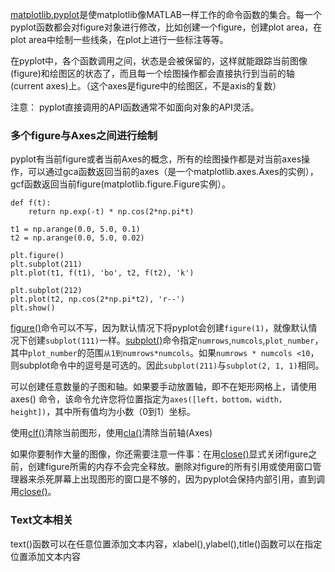 [matplotlib.pyplot](https://matplotlib.org/api/_as_gen/matplotlib.pyplot.html#module-matplotlib.pyplot)是使matplotlib像MATLAB一样工作的命令函数的集合。每一个pyplot函数都会对figure对象进行修改，比如创建一个figure，创建plot area，在plot area中绘制一些线条，在plot上进行一些标注等等。

在pyplot中，各个函数调用之间，状态是会被保留的，这样就能跟踪当前图像\(figure\)和绘图区的状态了，而且每一个绘图操作都会直接执行到当前的轴\(current axes\)上。（这个axes是figure中的绘图区，不是axis的复数）

注意： pyplot直接调用的API函数通常不如面向对象的API灵活。

### 多个figure与Axes之间进行绘制

pyplot有当前figure或者当前Axes的概念，所有的绘图操作都是对当前axes操作，可以通过gca函数返回当前的axes（是一个matplotlib.axes.Axes的实例），gcf函数返回当前figure\(matplotlib.figure.Figure实例）。

```
def f(t):
    return np.exp(-t) * np.cos(2*np.pi*t)

t1 = np.arange(0.0, 5.0, 0.1)
t2 = np.arange(0.0, 5.0, 0.02)

plt.figure()
plt.subplot(211)
plt.plot(t1, f(t1), 'bo', t2, f(t2), 'k')

plt.subplot(212)
plt.plot(t2, np.cos(2*np.pi*t2), 'r--')
plt.show()
```

[figure\(\)](https://matplotlib.org/api/_as_gen/matplotlib.pyplot.figure.html#matplotlib.pyplot.figure)命令可以不写，因为默认情况下将pyplot会创建`figure(1)`，就像默认情况下创建`subplot(111)`一样。[subplot\(\)](https://matplotlib.org/api/_as_gen/matplotlib.pyplot.subplot.html#matplotlib.pyplot.subplot)命令指定`numrows`,`numcols`,`plot_number`，其中`plot_number`的范围`从1到numrows*numcols`。如果`numrows * numcols <10`，则subplot命令中的逗号是可选的。因此`subplot(211)`与`subplot(2, 1, 1)`相同。

可以创建任意数量的子图和轴。如果要手动放置轴，即不在矩形网格上，请使用 axes\(\) 命令，该命令允许您将位置指定为`axes([left，bottom，width，height])`，其中所有值均为小数（0到1）坐标。

使用[clf\(\)](https://matplotlib.org/api/_as_gen/matplotlib.pyplot.clf.html#matplotlib.pyplot.clf)清除当前图形，使用[cla\(\)](https://matplotlib.org/api/_as_gen/matplotlib.pyplot.cla.html#matplotlib.pyplot.cla)清除当前轴\(Axes\)

如果你要制作大量的图像，你还需要注意一件事：在用[close\(\)](https://matplotlib.org/api/_as_gen/matplotlib.pyplot.close.html#matplotlib.pyplot.close)显式关闭figure之前，创建figure所需的内存不会完全释放。删除对figure的所有引用或使用窗口管理器来杀死屏幕上出现图形的窗口是不够的，因为pyplot会保持内部引用，直到调用[close\(\)](https://matplotlib.org/api/_as_gen/matplotlib.pyplot.close.html#matplotlib.pyplot.close)。

### Text文本相关

text\(\)函数可以在任意位置添加文本内容，xlabel\(\),ylabel\(\),title\(\)函数可以在指定位置添加文本内容

